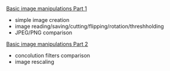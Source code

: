 [Basic image manipulations Part 1](basic_image_manipulation_part1.ipynb)
- simple image creation
- image reading/saving/cutting/flipping/rotation/threshholding
- JPEG/PNG comparison
  
[Basic image manipulations Part 2](basic_image_manipulations_part2.ipynb)
- concolution filters comparison
- image rescaling
